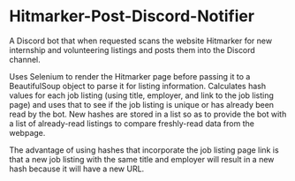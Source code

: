 # Hitmarker-Post-Discord-Notifier
 A Discord bot that when requested scans the website Hitmarker for new internship and volunteering listings and posts them into the Discord channel.
 
 Uses Selenium to render the Hitmarker page before passing it to a BeautifulSoup object to parse it for listing information.
 Calculates hash values for each job listing (using title, employer, and link to the job listing page) and uses that to see if the job listing is unique or has already been read by the bot. New hashes are stored in a list so as to provide the bot with a list of already-read listings to compare freshly-read data from the webpage.
 
 The advantage of using hashes that incorporate the job listing page link is that a new job listing with the same title and employer will result in a new hash because it will have a new URL.
